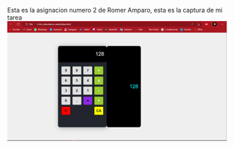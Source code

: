 Esta es la asignacion numero 2 de Romer Amparo, esta es la captura de mi tarea
![Mi captura de pantalla](micalculadoraweb-RomerAmparo.png)